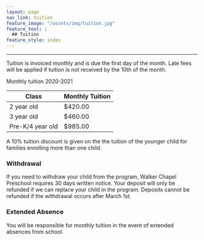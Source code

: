 ```yaml
---
layout: page
nav_link: tuition
feature_image: "/assets/img/tuition.jpg"
feature_text: |
  ## Tuition
feature_style: index
---
```


---

Tuition is invoiced monthly and is due the first day of the month.  Late fees will be applied if tuition is not received by the 10th of the month.

<div class="table-tuition" markdown="1">
<div class="table-header">Monthly tuition 2020-2021</div>

| Class | Monthly Tuition |
|---|---|
| 2 year old | $420.00 |
| 3 year old | $460.00 |
| Pre-K/4 year old | $985.00 |

</div>

A 10% tuition discount is given on the the tuition of the younger child for families enrolling more than one child.

### Withdrawal

If you need to withdraw your child from the program, Walker Chapel Preschool requires 30 days written notice.  Your deposit will only be refunded if we can replace your child in the program.  Deposits cannot be refunded if the withdrawal occurs after March 1st.

### Extended Absence

You will be responsible for monthly tuition in the event of extended absences from school.
